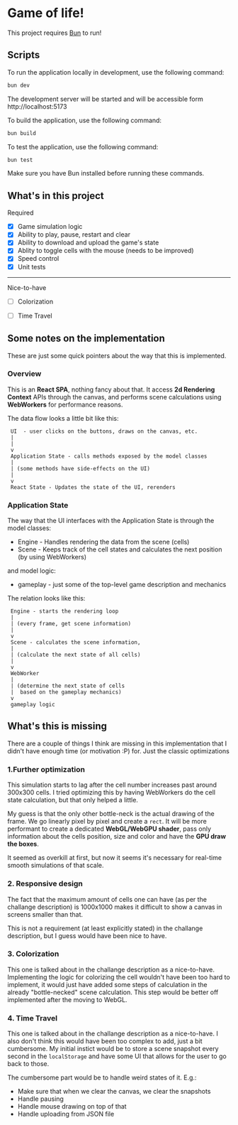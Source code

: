 # Game of life!

This project requires [Bun](https://bun.sh/) to run!

## Scripts

To run the application locally in development, use the following command:

```bash
bun dev
```

The development server will be started and will be accessible form http://localhost:5173

To build the application, use the following command:

```bash
bun build
```

To test the application, use the following command:

```bash
bun test
```

Make sure you have Bun installed before running these commands.

## What's in this project
Required
- [x] Game simulation logic
- [x] Ability to play, pause, restart and clear
- [x] Ability to download and upload the game's state
- [x] Ablity to toggle cells with the mouse (needs to be improved)
- [x] Speed control
- [x] Unit tests
---
Nice-to-have
- [ ] Colorization
- [ ] Time Travel


## Some notes on the implementation

These are just some quick pointers about the way that this is implemented.

### Overview

This is an **React SPA**, nothing fancy about that. It access **2d Rendering Context** APIs through the canvas, and performs scene calculations using **WebWorkers** for performance reasons.

The data flow looks a little bit like this:

```
 UI  - user clicks on the buttons, draws on the canvas, etc.
 |
 |
 v
 Application State - calls methods exposed by the model classes
 |
 | (some methods have side-effects on the UI)
 |
 v
 React State - Updates the state of the UI, rerenders
```

### Application State

The way that the UI interfaces with the Application State is through the model classes:
- Engine - Handles rendering the data from the scene (cells)
- Scene - Keeps track of the cell states and calculates the next position (by using WebWorkers)

and model logic:
- gameplay - just some of the top-level game description and mechanics

The relation looks like this:
```
 Engine - starts the rendering loop
 |
 | (every frame, get scene information)
 |
 v
 Scene - calculates the scene information,
 |
 | (calculate the next state of all cells)
 |
 v
 WebWorker
 |
 | (determine the next state of cells
 |  based on the gameplay mechanics)
 v
 gameplay logic
```

## What's this is missing

There are a couple of things I think are missing in this implementation that I didn't have enough time (or motivation :P) for. Just the classic optimizations

### 1.Further optimization

This simulation starts to lag after the cell number increases past around 300x300 cells.
I tried optimizing this by having WebWorkers do the cell state calculation, but that only helped a little.

My guess is that the only other bottle-neck is the actual drawing of the frame. We go linearly pixel by pixel and create a `rect`. It will be more performant to create a dedicated **WebGL/WebGPU shader**, pass only information about the cells position, size and color and have the **GPU draw the boxes**.

It seemed as overkill at first, but now it seems it's necessary for real-time smooth simulations of that scale.

### 2. Responsive design

The fact that the maximum amount of cells one can have (as per the challange description) is 1000x1000 makes it difficult to show a canvas in screens smaller than that.

This is not a requirement (at least explicitly stated) in the challange description, but I guess would have been nice to have.

### 3. Colorization

This one is talked about in the challange description as a nice-to-have. Implementing the logic for colorizing the cell wouldn't have been too hard to implement, it would just have added some steps of calculation in the already "bottle-necked" scene calculation.
This step would be better off implemented after the moving to WebGL.

### 4. Time Travel

This one is talked about in the challange description as a nice-to-have.
I also don't think this would have been too complex to add, just a bit cumbersome.
My initial instict would be to store a scene snapshot every second in the `localStorage` and have some UI that allows for the user to go back to those.

The cumbersome part would be to handle weird states of it. E.g.:
- Make sure that when we clear the canvas, we clear the snapshots
- Handle pausing
- Handle mouse drawing on top of that
- Handle uploading from JSON file